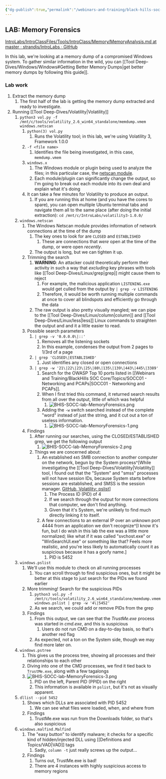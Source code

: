```yaml
---
{"dg-publish":true,"permalink":"/webinars-and-training/black-hills-soc-core/labs/bhis-socc-lab-memory-forensics/"}
---
```



## LAB: Memory Forensics
[IntroLabs/IntroClassFiles/Tools/IntroClass/Memory/MemoryAnalysis.md at master · strandjs/IntroLabs · GitHub](https://github.com/strandjs/IntroLabs/blob/master/IntroClassFiles/Tools/IntroClass/Memory/MemoryAnalysis.md)

In this lab, we're looking at a memory dump of a compromised Windows system. To gather similar information in the wild, you can [[Tool Deep-Dives/Windows/Windows#Getting Better Memory Dumps\|get better memory dumps by following this guide]].

### Lab work
1. Extract the memory dump
	1. The first half of the lab is getting the memory dump extracted and ready to investigate.
2. Running [[Tool Deep-Dives/Volatility\|Volatility]]
	1. `python3 vol.py -f /mnt/c/tools/volatility_2.6_win64_standalone/memdump.vmem windows.netscan`
		1. `python(3) vol.py`
			1. Runs the Volatility tool; in this lab, we're using Volatility 3, Framework 1.0.0
		2. `-f <file name>`
			1. Identifies the file being investigated, in this case, `memdump.vmem`
		3. `windows.x`
			1. The Windows module or plugin being used to analyze the files; in this particular case, the [netscan module](https://volatility3.readthedocs.io/en/v2.0.1/volatility3.plugins.windows.netscan.html).
			2. Each module/plugin can significantly change the output, so I'm going to break out each module into its own deal and explain what it's doing
		4. It can take a few minutes for Volatility to produce an output.
			1. If you are running this at home (and you have the cores to spare), you can open multiple Ubuntu terminal tabs and navigate them all to the same place (after doing the initial extraction): `cd /mnt/c/IntroLabs/volatility3-1.0.0/`
	2. `windows.netscan`
		1. The Windows Netscan module provides information of network connections at the time of the dump
			1. The key ones to look for are `CLOSED` and `ESTABLISHED`
				1. These are connections that *were* open at the time of the dump, or were open *recently*.
			2. The output is long, but we can tighten it up.
		2. Trimming the search
			1. **WARNING**: An attacker could theoretically perform their activity in such a way that *excluding* key phrases with tools like [[Tool Deep-Dives/Linux/grep\|grep]] might cause them to reject
				1. For example, the malicious application `LISTENING.exe` would get culled from the output by `| grep -v LISTENING`
				2. Therefore, it would be worth running multiple commands at once to cover all blindspots and efficiently go through the data
			2. The raw output is also pretty visually mangled; we can pipe to the [[Tool Deep-Dives/Linux/column\|column]] and [[Tool Deep-Dives/Linux/less\|less]] Linux commands to straighten the output and and it a little easier to read.
		3. Possible search parameters
			1. `| grep -v '0.0.0.0\|::'`
				1. Removes all the listening sockets
				2. In this example, condenses the output from 2 pages to 1/3rd of a page
			2. `| grep 'CLOSED\|ESTABLISHED'`
				1. Just identifies any closed or open connections
			3. `| grep -w '21\|22\|23\|25\|80\|135\|139\|443\|445\|3389'`
				1. Search for the OWASP Top 10 ports listed in [[Webinars and Training/BlackHills SOC Core/Topics/SOCC01 - Networking and PCAPs\|SOCC01 - Networking and PCAPs]].
				2. When I first tried this command, it returned search results from all over the output, little of which was helpful
					1. ![BHIS-SOCC-lab-MemoryForensics.png](/img/user/Attachments/BHIS-SOCC-lab-MemoryForensics.png)
				3. Adding the `-w` switch searched instead of the complete "word" instead of just the string, and it cut out a ton of useless information.
					1. ![BHIS-SOCC-lab-MemoryForensics-1.png](/img/user/Attachments/BHIS-SOCC-lab-MemoryForensics-1.png)
		4. Findings
			1. After running our searches, using the CLOSED/ESTABLISHED grep, we get the following output
				1. ![BHIS-SOCC-lab-MemoryForensics-2.png](/img/user/Attachments/BHIS-SOCC-lab-MemoryForensics-2.png)
			2. Things we are concerned about:
				1. An established `445` SMB connection to another computer on the network, begun by the System process^[While investigating the [[Tool Deep-Dives/Volatility\|Volatility]] tool, I found out that the "System" and "smss" processes will not have session IDs, because System starts before sessions are established, and SMSS is the session manager. [GitHub, Volatility: pslist](https://github.com/volatilityfoundation/volatility/wiki/Command-Reference#pslist)]
					1. The Process ID (PID) of 4
					2. If we search through the output for more connections that computer, we don't find anything.
					3. Given that it's System, we're unlikely to find much directly linking it to itself.
				2. A few connections to an external IP over an unknown port 4444 from an application we don't recognize^[I know it's fun, but I do wish in this lab the exe was a little more normalized; like what if it was called "svchost.exe" or "WinSearchUI.exe" or something like that? Feels more realistic, and you're less likely to automatically count it as suspicious because it has a goofy name.]
					1. PID is 5452
	4. `windows.pslist`
		1. We'll use this module to check on all running processes
			1. You can scroll through to find suspicious ones, but it might be better at this stage to just search for the PIDs we found earlier
		2. More trimming! Search for the suspicious PIDs
			1. `python3 vol.py -f /mnt/c/tools/volatility_2.6_win64_standalone/memdump.vmem windows.pslist | grep -w '4\|5452'`
			2. As we search, we could add or remove PIDs from the grep
		3. Findings
			1. From this output, we can see that the *TrustMe.exe* process was started in *cmd.exe*, and this is suspicious
				1. Users do not run CMD on a day-to-day basis, so that's another red flag
			2. As expected, not a ton on the System side, though we may find more later on.
	5. `windows.pstree`
		1. This gives us the process tree, showing all processes and their relationships to each other
		2. Diving into one of the CMD processes, we find it tied back to `TrustMe.exe`, along with a few tagalongs
		3. ![BHIS-SOCC-lab-MemoryForensics-3.png](/img/user/Attachments/BHIS-SOCC-lab-MemoryForensics-3.png)
			1. PID on the left, Parent PID (PPID) on the right
			2. This information is available in `pslist`, but it's not as visually apparent.
	6. `dllist --pid 5452`
		1. Shows which DLLs are associated with PID 5452
			1. We can see what files were loaded, when, and where from
		2. Findings
			1. TrustMe.exe was run from the Downloads folder, so that's also suspicious
	7. `windows.malfind.Malfind`
		1. The "easy button" to identify malware; it checks for a specific kind of hidden/injected DLL using [[Definitions and Topics/VAD\|VAD]] tags
			1. Sadly, `column -t` just really screws up the output...
		2. Findings
			1. Turns out, TrustMe.exe is bad!
			2. There are 4 instances with highly suspicious access to memory regions
